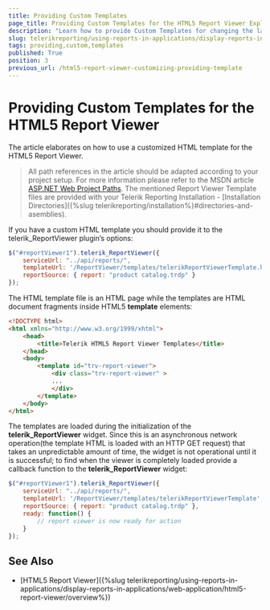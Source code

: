 ```yaml
---
title: Providing Custom Templates
page_title: Providing Custom Templates for the HTML5 Report Viewer Explained
description: "Learn how to provide Custom Templates for changing the layout of the HTML5 Report Viewer in Telerik Reporting."
slug: telerikreporting/using-reports-in-applications/display-reports-in-applications/web-application/html5-report-viewer/customizing/styling-and-appearance/providing-custom-templates
tags: providing,custom,templates
published: True
position: 3
previous_url: /html5-report-viewer-customizing-providing-template
---
```


# Providing Custom Templates for the HTML5 Report Viewer

The article elaborates on how to use a customized HTML template for the HTML5 Report Viewer.

> All path references in the article should be adapted according to your project setup. For more information please refer to the MSDN article [ASP.NET Web Project Paths](https://learn.microsoft.com/en-us/previous-versions/ms178116(v=vs.140)). The mentioned Report Viewer Template files are provided with your Telerik Reporting Installation - [Installation Directories]({%slug telerikreporting/installation%}#directories-and-asemblies).

If you have a custom HTML template you should provide it to the telerik_ReportViewer plugin’s options:

````JavaScript
$("#reportViewer1").telerik_ReportViewer({
	serviceUrl: "../api/reports/",
	templateUrl: '/ReportViewer/templates/telerikReportViewerTemplate.html',
	reportSource: { report: "product catalog.trdp" }
});
````

The HTML template file is an HTML page while the templates are HTML document fragments inside HTML5 __template__ elements:

````HTML
<!DOCTYPE html>
<html xmlns="http://www.w3.org/1999/xhtml">
	<head>
		<title>Telerik HTML5 Report Viewer Templates</title>
	</head>
	<body>
		<template id="trv-report-viewer">
			<div class="trv-report-viewer" >
			...
			</div>
		</template>
	</body>
</html>
````

The templates are loaded during the initialization of the __telerik_ReportViewer__ widget. Since this is an asynchronous network operation(the template HTML is loaded with an HTTP GET request) that takes an unpredictable amount of time, the widget is not operational until it is successful; to find when the viewer is completely loaded provide a callback function to the __telerik_ReportViewer__ widget:

````JavaScript
$("#reportViewer1").telerik_ReportViewer({
	serviceUrl: "../api/reports/",
	templateUrl: '/ReportViewer/templates/telerikReportViewerTemplate',
	reportSource: { report: "product catalog.trdp" },
	ready: function() {
		// report viewer is now ready for action
	}
});
````


## See Also

* [HTML5 Report Viewer]({%slug telerikreporting/using-reports-in-applications/display-reports-in-applications/web-application/html5-report-viewer/overview%})
